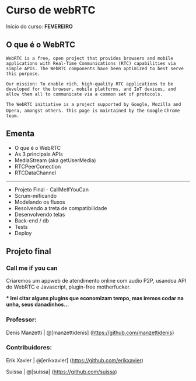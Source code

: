 # Curso de webRTC

Início do curso: __FEVEREIRO__

## O que é o WebRTC

``WebRTC is a free, open project that provides browsers and mobile applications with Real-Time Communications (RTC) capabilities via``
``simple APIs. The WebRTC components have been optimized to best serve this purpose.``

``Our mission: To enable rich, high-quality RTC applications to be developed for the browser, mobile platforms, and IoT devices, and``
``allow them all to communicate via a common set of protocols.``

``The WebRTC initiative is a project supported by Google, Mozilla and Opera, amongst others. This page is maintained by the Google``
``Chrome team.``


## Ementa

- O que é o WebRTC
- As 3 principais APIs
- MediaStream (aka getUserMedia)
- RTCPeerConection
- RTCDataChannel

------------
- Projeto Final - CallMeIfYouCan
 - Scrum-mificando
 - Modelando os fluxos
 - Resolvendo a treta de compatibilidade
 - Desenvolvendo telas
 - Back-end / db
 - Tests
 - Deploy


## Projeto final
### Call me if you can

  Criaremos um appweb de atendimento online com audio P2P, usandoa API do WebRTC e Javascript, plugin-free motherfucker.

  __* Irei citar alguns plugins que economizam tempo, mas iremos codar na unha, seus danadinhos...__


### Professor:
  Denis Manzetti | @[manzettidenis] (https://github.com/manzettidenis)

### Contribuidores:
  Erik Xavier | @[erikxavier] (https://github.com/erikxavier)
  
  Suissa | @[suissa] (https://github.com/suissa)

